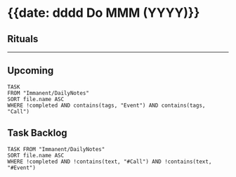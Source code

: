 # {{date: dddd Do MMM (YYYY)}}

## Rituals

--- 

## Upcoming
```dataview
TASK 
FROM "Immanent/DailyNotes"
SORT file.name ASC
WHERE !completed AND contains(tags, "Event") AND contains(tags, "Call")
```

## Task Backlog
```dataview
TASK FROM "Immanent/DailyNotes" 
SORT file.name ASC
WHERE !completed AND !contains(text, "#Call") AND !contains(text, "#Event")
```